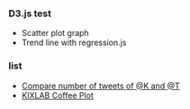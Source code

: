 ### D3.js test
- Scatter plot graph
- Trend line with regression.js

### list
 - [Compare number of tweets of @K and @T](https://todoaskit.github.io/D3js-test/tweets.html)
 - [KIXLAB Coffee Plot](https://todoaskit.github.io/D3js-test/kixlab-coffee.html)
